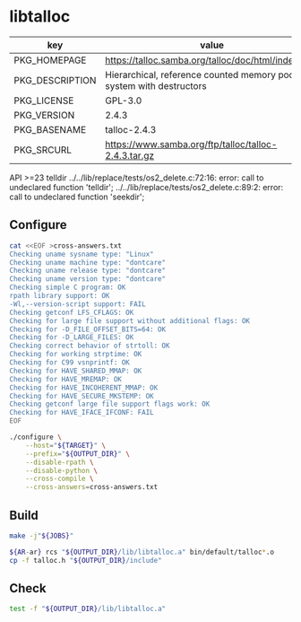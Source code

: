 # libtalloc

| key             | value                                                               |
| --------------- | ------------------------------------------------------------------- |
| PKG_HOMEPAGE    | <https://talloc.samba.org/talloc/doc/html/index.html>               |
| PKG_DESCRIPTION | Hierarchical, reference counted memory pool system with destructors |
| PKG_LICENSE     | GPL-3.0                                                             |
| PKG_VERSION     | 2.4.3                                                               |
| PKG_BASENAME    | talloc-2.4.3                                                        |
| PKG_SRCURL      | <https://www.samba.org/ftp/talloc/talloc-2.4.3.tar.gz>              |

API >=23 telldir
../../lib/replace/tests/os2_delete.c:72:16: error: call to undeclared function 'telldir';
../../lib/replace/tests/os2_delete.c:89:2: error: call to undeclared function 'seekdir';

## Configure

```sh
cat <<EOF >cross-answers.txt
Checking uname sysname type: "Linux"
Checking uname machine type: "dontcare"
Checking uname release type: "dontcare"
Checking uname version type: "dontcare"
Checking simple C program: OK
rpath library support: OK
-Wl,--version-script support: FAIL
Checking getconf LFS_CFLAGS: OK
Checking for large file support without additional flags: OK
Checking for -D_FILE_OFFSET_BITS=64: OK
Checking for -D_LARGE_FILES: OK
Checking correct behavior of strtoll: OK
Checking for working strptime: OK
Checking for C99 vsnprintf: OK
Checking for HAVE_SHARED_MMAP: OK
Checking for HAVE_MREMAP: OK
Checking for HAVE_INCOHERENT_MMAP: OK
Checking for HAVE_SECURE_MKSTEMP: OK
Checking getconf large file support flags work: OK
Checking for HAVE_IFACE_IFCONF: FAIL
EOF

./configure \
    --host="${TARGET}" \
    --prefix="${OUTPUT_DIR}" \
    --disable-rpath \
    --disable-python \
    --cross-compile \
    --cross-answers=cross-answers.txt
```

## Build

```sh
make -j"${JOBS}"

${AR-ar} rcs "${OUTPUT_DIR}/lib/libtalloc.a" bin/default/talloc*.o
cp -f talloc.h "${OUTPUT_DIR}/include"
```

## Check

```sh
test -f "${OUTPUT_DIR}/lib/libtalloc.a"
```
